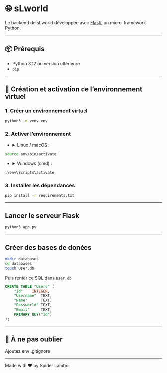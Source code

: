 # 🌐 sLworld

Le backend de sLworld développée avec [Flask](https://flask.palletsprojects.com/), un micro-framework Python.

---

## 📦 Prérequis

- Python 3.12 ou version ultérieure
- `pip`

---

## 🐍 Création et activation de l’environnement virtuel

### 1. Créer un environnement virtuel

```bash
python3 -m venv env
```

### 2. Activer l’environnement

- <details><summary>Linux / macOS :</summary>

```bash
source env/bin/activate
```
</details>

- <details><summary>Windows (cmd) :</summary>

```cmd
.\env\Scripts\activate
```
</details>

### 3. Installer les dépendances

```bash
pip install -r requirements.txt
```

--- 

## Lancer le serveur Flask

```bash
python3 app.py
```

---

## Créer des bases de donées

```bash
mkdir databases
cd databases
touch User.db
```

Puis renter ce SQL dans `User.db`
```SQL
CREATE TABLE "Users" (
	"Id"	INTEGER,
	"Username"	TEXT,
	"Name"      TEXT,
	"Passworld"	TEXT,
	"Email"     TEXT,
	PRIMARY KEY("Id")
);
```

---

## 🧾 À ne pas oublier

Ajoutez env .gitignore

---

Made with ❤️ by Spider Lambo